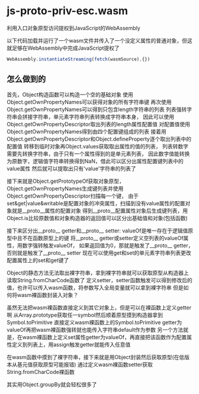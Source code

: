 # js-proto-priv-esc.wasm

利用入口对象原型访问提权到JavaScript的WebAssembly

以下代码加载并运行了一个wasm文件并传入了一个没定义属性的普通对象，但这就足够在WebAssembly中完成JavaScript提权了

```js
WebAssembly.instantiateStreaming(fetch(wasmSource),{})
```

## 怎么做到的

首先，Object构造函数可以构造一个空的基础对象
使用Object.getOwnPropertyNames可以获得对象的所有字符串键
再次使用Object.getOwnPropertyNames可以得到只包含length字符串的列表
列表强转字符串会拼接字符串，单元素字符串列表转换成字符串本身，
因此可以使用Object.getOwnPropertyDescriptor取出列表的length属性配置值
对配置值使用Object.getOwnPropertyNames得到由四个配置键组成的列表
接着用Object.getOwnPropertyDescriptor和Object.defineProperty逐个取出列表中的配置值
转移到临时对象再Object.values获取取出属性的值的列表，
列表转数字需要先转换字符串，由于只有一个属性得到的是单元素列表，
因此数字值能转换为原数字，逻辑值字符串转换得到NaN，借此可以区分出属性配置键列表中的value属性
然后就可以提取出只有'value'字符串的列表了

接下来就是Object.getPrototypeOf获取对象原型，
Object.getOwnPropertyNames生成键列表并使用Object.getOwnPropertyDescriptor扫描每一个键，
由于set&get|value&writable是配置对象的冲突属性，扫描到没有value属性的配置对象就是__proto__属性的配置对象
得到__proto__配置属性对象后生成键列表，用Object.is比较原数值和对象构造器的返回值可以区分出基础值和对象(包括函数)

接下来区分出__proto__ getter和__proto__ setter:
valueOf是唯一存在于逻辑值原型中且不在函数原型上的键
将__proto__ getter或setter定义空列表的valueOf属性，用数字强转触发valueOf，
如果返回值为0，那就是触发了__proto__ getter，否则就是触发了__proto__ setter
现在可以使用get和set的单元素字符串列表更改配置属性上的set和get键了

Object的静态方法无法取出裸字符串，拿到裸字符串就可以获取原型从构造器上读取String.fromCharCode函数了
定义setter，setter函数触发可以得到修改后的值，也许可以传入wasm函数，将参数写入全局变量就可以拿到裸字符串
但是如何将wasm裸函数封装入对象？

虽然无法把wasm裸函数直接定义到其它对象上，但是可以在裸函数上定义getter啊
从Array.prototype获取任一symbol然后顺着原型摸到构造器拿到Symbol.toPrimitive
直接定义wasm裸函数上的Symbol.toPrimitive getter为valueOf再把wasm裸函数强转就也能传入字符串default作为参数
另一个方法就是，在wasm裸函数上定义set属性getter为valueOf，再直接把该函数作为配置属性定义到列表上，用assign触发getter就能传入任意值

在wasm函数中摸到了裸字符串，接下来就是用Object封装然后获取原型(在低版本从基元值获取原型可能报错)
通过定义wasm裸函数setter获取String.fromCharCode裸函数

其实用Object.groupBy就会轻松很多了
